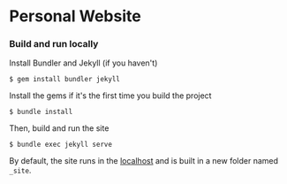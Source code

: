 # Personal Website

### Build and run locally

Install Bundler and Jekyll (if you haven't)
```
$ gem install bundler jekyll
```
Install the gems if it's the first time you build the project
```
$ bundle install
```
Then, build and run the site
```
$ bundle exec jekyll serve
```
By default, the site runs in the [localhost](http://localhost:4000/) and is built in a new folder named `_site`.
